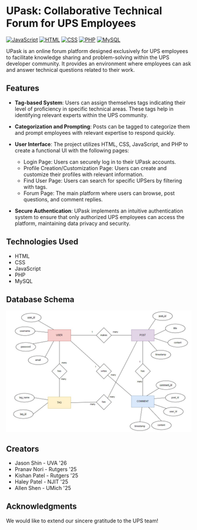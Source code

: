 # UPask: Collaborative Technical Forum for UPS Employees
[![JavaScript](https://img.shields.io/badge/JavaScript-Frontend%20Development-yellow)](https://www.javascript.com)
[![HTML](https://img.shields.io/badge/HTML-Markup%20Language-orange)](https://www.w3.org/html/)
[![CSS](https://img.shields.io/badge/CSS-Stylesheet%20Language-blueviolet)](https://www.w3.org/Style/CSS/Overview.en.html)
[![PHP](https://img.shields.io/badge/PHP-Backend%20Development-purple)](https://www.php.net/)
[![MySQL](https://img.shields.io/badge/MySQL-Database%20Management-orange)](https://www.mysql.com/)

UPask is an online forum platform designed exclusively for UPS employees to facilitate knowledge sharing and problem-solving within the UPS developer community. It provides an environment where employees can ask and answer technical questions related to their work.

## Features

- **Tag-based System**: Users can assign themselves tags indicating their level of proficiency in specific technical areas. These tags help in identifying relevant experts within the UPS community.

- **Categorization and Prompting**: Posts can be tagged to categorize them and prompt employees with relevant expertise to respond quickly.

- **User Interface**: The project utilizes HTML, CSS, JavaScript, and PHP to create a functional UI with the following pages:
  
  - Login Page: Users can securely log in to their UPask accounts.
  - Profile Creation/Customization Page: Users can create and customize their profiles with relevant information.
  - Find User Page: Users can search for specific UPSers by filtering with tags.
  - Forum Page: The main platform where users can browse, post questions, and comment replies.

- **Secure Authentication**: UPask implements an intuitive authentication system to ensure that only authorized UPS employees can access the platform, maintaining data privacy and security.

## Technologies Used

- HTML
- CSS
- JavaScript
- PHP
- MySQL

## Database Schema
![Image Alt Text](/UPaskSchema.JPG)

## Creators
- Jason Shin - UVA '26
- Pranav Nori - Rutgers '25
- Kishan Patel - Rutgers '25
- Haley Patel - NJIT '25
- Allen Shen - UMich '25

## Acknowledgments

We would like to extend our sincere gratitude to the UPS team!
